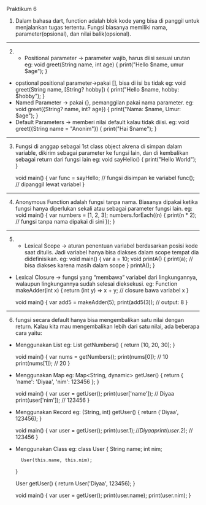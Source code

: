 Praktikum 6
1. Dalam bahasa dart, function adalah blok kode yang bisa di panggil untuk menjalankan tugas tertentu. Fungsi biasanya memiliki nama, parameter(opsional), dan nilai balik(opsional).

--------------------------------------------------

2. - Positional parameter -> parameter wajib, harus diisi sesuai urutan
    eg: void greet(String name, int age) {
            print("Hello $name, umur $age");
        }
- opstional positional parameter->pakai [], bisa di isi bs tidak
eg: void greet(String name, [String? hobby]) {
        print("Hello $name, hobby: $hobby");
    }
- Named Parameter -> pakai {}, pemanggilan pakai nama parameter.
eg: void greet({String? name, int? age}) {
        print("Nama: $name, Umur: $age");
    }
- Default Parameters -> memberi nilai default kalau tidak diisi.
eg: void greet({String name = "Anonim"}) {
        print("Hai $name");
    }

--------------------------------------------------

3. Fungsi di anggap sebagai 1st class object akrena di simpan dalam variable, dikirim sebagai parameter ke fungsi lain, dan di kembalikan sebagai return dari fungsi lain
eg: void sayHello() {
        print("Hello World");
    }

    void main() {
        var func = sayHello;   // fungsi disimpan ke variabel
        func();                // dipanggil lewat variabel
    }

--------------------------------------------------

4. Anonymous Function adalah fungsi tanpa nama. Biasanya dipakai ketika fungsi hanya diperlukan sekali atau sebagai parameter fungsi lain.
eg: void main() {
        var numbers = [1, 2, 3];
        numbers.forEach((n) {
            print(n * 2);  // fungsi tanpa nama dipakai di sini
        });
    }

--------------------------------------------------

5. - Lexical Scope → aturan penentuan variabel berdasarkan posisi kode saat ditulis. Jadi variabel hanya bisa diakses dalam scope tempat dia didefinisikan.
eg: void main() {
        var a = 10;
        void printA() {
            print(a); // bisa diakses karena masih dalam scope
    }
        printA();
    }
- Lexical Closure → fungsi yang “membawa” variabel dari lingkungannya, walaupun lingkungannya sudah selesai dieksekusi.
eg: Function makeAdder(int x) {
        return (int y) => x + y; // closure bawa variabel x
    }

    void main() {
        var add5 = makeAdder(5);
        print(add5(3)); // output: 8
    }

--------------------------------------------------

6. fungsi secara default hanya bisa mengembalikan satu nilai dengan return. Kalau kita mau mengembalikan lebih dari satu nilai, ada beberapa cara yaitu:
- Menggunakan List
eg: List<int> getNumbers() {
        return [10, 20, 30];
    }

    void main() {
        var nums = getNumbers();
        print(nums[0]); // 10
        print(nums[1]); // 20
    }

- Menggunakan Map
eg: Map<String, dynamic> getUser() {
        return {
            'name': 'Diyaa',
            'nim': 123456
        };
    }

    void main() {
        var user = getUser();
        print(user['name']); // Diyaa
        print(user['nim']);  // 123456
    }

- Menggunakan Record
eg: (String, int) getUser() {
        return ('Diyaa', 123456);
    }

    void main() {
        var user = getUser();
        print(user.$1); // Diyaa
        print(user.$2); // 123456
    }
- Menggunakan Class
eg: class User {
        String name;
        int nim;

        User(this.name, this.nim);
    }

    User getUser() {
        return User('Diyaa', 123456);
    }

    void main() {
        var user = getUser();
        print(user.name);
        print(user.nim);
    }
